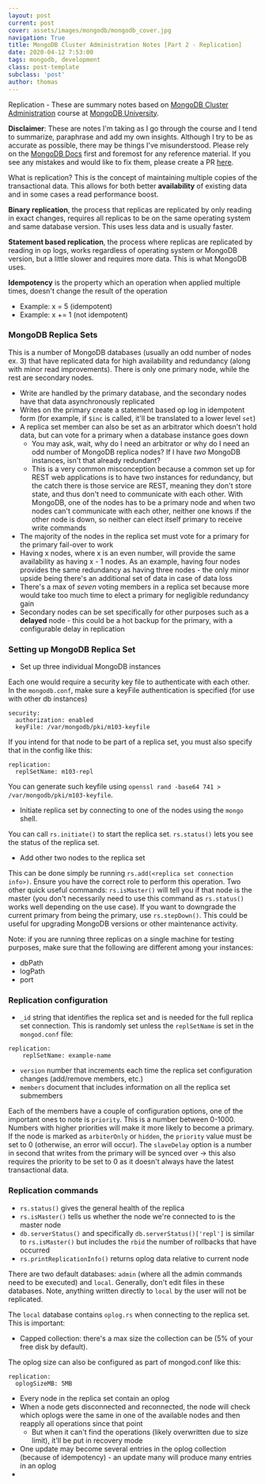 ```yaml
---
layout: post
current: post
cover: assets/images/mongodb/mongodb_cover.jpg
navigation: True
title: MongoDB Cluster Administration Notes [Part 2 - Replication]
date: 2020-04-12 7:53:00
tags: mongodb, development
class: post-template
subclass: 'post'
author: thomas
---
```


Replication - These are summary notes based on [MongoDB Cluster Administration](https://university.mongodb.com/mercury/M103/2020_March_31/overview) course at [MongoDB University](https://university.mongodb.com/).

**Disclaimer**: These are notes I'm taking as I go through the course and I tend to summarize, paraphrase and add my own insights. Although I try to be as accurate as possible, there may be things I've misunderstood. Please rely on the [MongoDB Docs](https://docs.mongodb.com/) first and foremost for any reference material. If you see any mistakes and would like to fix them, please create a PR [here](https://github.com/thomashzhang/thomaszhang.com).

What is replication? This is the concept of maintaining multiple copies of the transactional data. This allows for both better **availability** of existing data and in some cases a read performance boost.

**Binary replication**, the process that replicas are replicated by only reading in exact changes, requires all replicas to be on the same operating system and same database version. This uses less data and is usually faster.

**Statement based replication**, the process where replicas are replicated by reading in op logs, works regardless of operating system or MongoDB version, but a little slower and requires more data. This is what MongoDB uses.

**Idempotency** is the property which an operation when applied multiple times, doesn't change the result of the operation
- Example: x = 5 (idempotent)
- Example: x += 1 (not idempotent)

### MongoDB Replica Sets

This is a number of MongoDB databases (usually an odd number of nodes ex. 3) that have replicated data for high availability and redundancy (along with minor read improvements). There is only one primary node, while the rest are secondary nodes.
- Write are handled by the primary database, and the secondary nodes have that data asynchronously replicated
- Writes on the primary create a statement based op log in idempotent form (for example, if `$inc` is called, it'll be translated to a lower level `set`)
- A replica set member can also be set as an arbitrator which doesn't hold data, but can vote for a primary when a database instance goes down
  - You may ask, wait, why do I need an arbitrator or why do I need an odd number of MongoDB replica nodes? If I have *two* MongoDB instances, isn't that already redundant?
  - This is a very common misconception because a common set up for REST web applications is to have two instances for redundancy, but the catch there is those service are REST, meaning they don't store state, and thus don't need to communicate with each other. With MongoDB, one of the nodes has to be a primary node and when two nodes can't communicate with each other, neither one knows if the other node is down, so neither can elect itself primary to receive write commands
- The majority of the nodes in the replica set must vote for a primary for the primary fail-over to work
- Having x nodes, where x is an even number, will provide the same availability as having x - 1 nodes. As an example, having four nodes provides the same redundancy as having three nodes - the only minor upside being there's an additional set of data in case of data loss
- There's a max of *seven* voting members in a replica set because more would take too much time to elect a primary for negligible redundancy gain
- Secondary nodes can be set specifically for other purposes such as a **delayed** node - this could be a hot backup for the primary, with a configurable delay in replication

### Setting up MongoDB Replica Set
- Set up three individual MongoDB instances

Each one would require a security key file to authenticate with each other. In the `mongodb.conf`, make sure a keyFile authentication is specified (for use with other db instances)

```
security:
  authorization: enabled
  keyFile: /var/mongodb/pki/m103-keyfile
```

If you intend for that node to be part of a replica set, you must also specify that in the config like this:

```
replication:
  replSetName: m103-repl
```

You can generate such keyfile using `openssl rand -base64 741 > /var/mongodb/pki/m103-keyfile`.

- Initiate replica set by connecting to one of the nodes using the `mongo` shell.
  
You can call `rs.initiate()` to start the replica set. `rs.status()` lets you see the status of the replica set.

- Add other two nodes to the replica set

This can be done simply be running `rs.add(<replica set connection info>)`. Ensure you have the correct role to perform this operation. Two other quick useful commands: `rs.isMaster()` will tell you if that node is the master (you don't necessarily need to use this command as `rs.status()` works well depending on the use case). If you want to downgrade the current primary from being the primary, use `rs.stepDown()`. This could be useful for upgrading MongoDB versions or other maintenance activity.

Note: if you are running three replicas on a single machine for testing purposes, make sure that the following are different among your instances:
- dbPath
- logPath
- port

### Replication configuration

- `_id` string that identifies the replica set and is needed for the full replica set connection. This is randomly set unless the `replSetName` is set in the `mongod.conf` file:
```
replication:
    replSetName: example-name
```
- `version` number that increments each time the replica set configuration changes (add/remove members, etc.)
- `members` document that includes information on all the replica set submembers

Each of the members have a couple of configuration options, one of the important ones to note is `priority`. This is a number between 0-1000. Numbers with higher priorities will make it more likely to become a primary. If the node is marked as `arbiterOnly` or `hidden`, the `priority` value must be set to 0 (otherwise, an error will occur). The `slaveDelay` option is a number in second that writes from the primary will be synced over -> this also requires the priority to be set to 0 as it doesn't always have the latest transactional data.

### Replication commands
- `rs.status()` gives the general health of the replica
- `rs.isMaster()` tells us whether the node we're connected to is the master node
- `db.serverStatus()` and specifically `db.serverStatus()['repl']` is similar to `rs.isMaster()` but includes the `rbid` the number of rollbacks that have occurred
- `rs.printReplicationInfo()` returns oplog data relative to current node

There are two default databases: `admin` (where all the admin commands need to be executed) and `local`. Generally, don't edit files in these databases. Note, anything written directly to `local` by the user will not be replicated.

The `local` database contains `oplog.rs` when connecting to the replica set. This is important:
- Capped collection: there's a max size the collection can be (5% of your free disk by default).

The oplog size can also be configured as part of mongod.conf like this:

```
replication:
  oplogSizeMB: 5MB
``` 

- Every node in the replica set contain an oplog
- When a node gets disconnected and reconnected, the node will check which oplogs were the same in one of the available nodes and then reapply all operations since that point
  - But when it can't find the operations (likely overwritten due to size limit), it'll be put in recovery mode
- One update may become several entries in the oplog collection (because of idempotency) - an update many will produce many entries in an oplog
- 